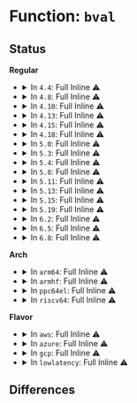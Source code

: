 # Function: <code>bval</code>

## Status
<b>Regular</b>
<ul>
<li>
<details>
<summary>In <code>4.4</code>: Full Inline ⚠️</summary>

**Collision:** Unique Static

**Inline:** Full

**Transformation:** False

**Instances:**

```
In lib/btree.c (ffffffff8140356e)
Location: lib/btree.c:153
Inline: True
Inline callers:
  - lib/btree.c:btree_last
  - lib/btree.c:btree_last
  - lib/btree.c:btree_lookup
  - lib/btree.c:btree_lookup
  - lib/btree.c:btree_update
  - lib/btree.c:__btree_for_each
  - lib/btree.c:btree_get_prev
  - lib/btree.c:btree_get_prev
  - lib/btree.c:btree_remove_level
  - lib/btree.c:btree_remove_level
  - lib/btree.c:btree_remove_level
  - lib/btree.c:btree_remove_level
  - lib/btree.c:btree_remove_level
  - lib/btree.c:btree_remove_level
  - lib/btree.c:btree_remove_level
  - lib/btree.c:btree_remove_level
  - lib/btree.c:btree_remove_level
  - lib/btree.c:btree_remove_level
  - lib/btree.c:merge
  - lib/btree.c:btree_insert_level
  - lib/btree.c:btree_insert_level
  - lib/btree.c:btree_insert_level
  - lib/btree.c:btree_insert_level
  - lib/btree.c:btree_insert_level
  - lib/btree.c:btree_insert_level
```
</details>
</li>
<li>
<details>
<summary>In <code>4.8</code>: Full Inline ⚠️</summary>

**Collision:** Unique Static

**Inline:** Full

**Transformation:** False

**Instances:**

```
In lib/btree.c (ffffffff8144b4f7)
Location: lib/btree.c:153
Inline: True
Inline callers:
  - lib/btree.c:__btree_for_each
  - lib/btree.c:btree_remove_level
  - lib/btree.c:btree_remove_level
  - lib/btree.c:btree_remove_level
  - lib/btree.c:btree_remove_level
  - lib/btree.c:btree_remove_level
  - lib/btree.c:btree_remove_level
  - lib/btree.c:btree_remove_level
  - lib/btree.c:btree_remove_level
  - lib/btree.c:btree_remove_level
  - lib/btree.c:btree_remove_level
  - lib/btree.c:merge
  - lib/btree.c:btree_insert_level
  - lib/btree.c:btree_insert_level
  - lib/btree.c:btree_insert_level
  - lib/btree.c:btree_insert_level
  - lib/btree.c:btree_insert_level
  - lib/btree.c:btree_insert_level
  - lib/btree.c:btree_get_prev
  - lib/btree.c:btree_get_prev
  - lib/btree.c:btree_update
  - lib/btree.c:btree_lookup
  - lib/btree.c:btree_lookup
  - lib/btree.c:btree_last
  - lib/btree.c:btree_last
```
</details>
</li>
<li>
<details>
<summary>In <code>4.10</code>: Full Inline ⚠️</summary>

**Collision:** Unique Static

**Inline:** Full

**Transformation:** False

**Instances:**

```
In lib/btree.c (ffffffff81469eb7)
Location: lib/btree.c:153
Inline: True
Inline callers:
  - lib/btree.c:__btree_for_each
  - lib/btree.c:btree_remove_level
  - lib/btree.c:btree_remove_level
  - lib/btree.c:btree_remove_level
  - lib/btree.c:btree_remove_level
  - lib/btree.c:btree_remove_level
  - lib/btree.c:btree_remove_level
  - lib/btree.c:btree_remove_level
  - lib/btree.c:btree_remove_level
  - lib/btree.c:btree_remove_level
  - lib/btree.c:btree_remove_level
  - lib/btree.c:merge
  - lib/btree.c:btree_insert_level
  - lib/btree.c:btree_insert_level
  - lib/btree.c:btree_insert_level
  - lib/btree.c:btree_insert_level
  - lib/btree.c:btree_insert_level
  - lib/btree.c:btree_insert_level
  - lib/btree.c:btree_get_prev
  - lib/btree.c:btree_get_prev
  - lib/btree.c:btree_update
  - lib/btree.c:btree_lookup
  - lib/btree.c:btree_lookup
  - lib/btree.c:btree_last
  - lib/btree.c:btree_last
```
</details>
</li>
<li>
<details>
<summary>In <code>4.13</code>: Full Inline ⚠️</summary>

**Collision:** Unique Static

**Inline:** Full

**Transformation:** False

**Instances:**

```
In lib/btree.c (ffffffff8146f58b)
Location: lib/btree.c:153
Inline: True
Inline callers:
  - lib/btree.c:__btree_for_each
  - lib/btree.c:btree_remove_level
  - lib/btree.c:btree_remove_level
  - lib/btree.c:btree_remove_level
  - lib/btree.c:btree_remove_level
  - lib/btree.c:btree_remove_level
  - lib/btree.c:btree_remove_level
  - lib/btree.c:btree_remove_level
  - lib/btree.c:btree_remove_level
  - lib/btree.c:btree_remove_level
  - lib/btree.c:btree_remove_level
  - lib/btree.c:merge
  - lib/btree.c:btree_insert_level
  - lib/btree.c:btree_insert_level
  - lib/btree.c:btree_insert_level
  - lib/btree.c:btree_insert_level
  - lib/btree.c:btree_insert_level
  - lib/btree.c:btree_insert_level
  - lib/btree.c:btree_get_prev
  - lib/btree.c:btree_get_prev
  - lib/btree.c:btree_get_prev
  - lib/btree.c:btree_update
  - lib/btree.c:btree_lookup
  - lib/btree.c:btree_lookup
  - lib/btree.c:btree_last
  - lib/btree.c:btree_last
```
</details>
</li>
<li>
<details>
<summary>In <code>4.15</code>: Full Inline ⚠️</summary>

**Collision:** Unique Static

**Inline:** Full

**Transformation:** False

**Instances:**

```
In lib/btree.c (ffffffff8149bc9b)
Location: lib/btree.c:153
Inline: True
Inline callers:
  - lib/btree.c:__btree_for_each
  - lib/btree.c:btree_remove_level
  - lib/btree.c:btree_remove_level
  - lib/btree.c:btree_remove_level
  - lib/btree.c:btree_remove_level
  - lib/btree.c:btree_remove_level
  - lib/btree.c:btree_remove_level
  - lib/btree.c:btree_remove_level
  - lib/btree.c:btree_remove_level
  - lib/btree.c:btree_remove_level
  - lib/btree.c:btree_remove_level
  - lib/btree.c:merge
  - lib/btree.c:btree_insert_level
  - lib/btree.c:btree_insert_level
  - lib/btree.c:btree_insert_level
  - lib/btree.c:btree_insert_level
  - lib/btree.c:btree_insert_level
  - lib/btree.c:btree_insert_level
  - lib/btree.c:btree_get_prev
  - lib/btree.c:btree_get_prev
  - lib/btree.c:btree_get_prev
  - lib/btree.c:btree_update
  - lib/btree.c:btree_lookup
  - lib/btree.c:btree_lookup
  - lib/btree.c:btree_last
  - lib/btree.c:btree_last
```
</details>
</li>
<li>
<details>
<summary>In <code>4.18</code>: Full Inline ⚠️</summary>

**Collision:** Unique Static

**Inline:** Full

**Transformation:** False

**Instances:**

```
In lib/btree.c (ffffffff814d120e)
Location: lib/btree.c:155
Inline: True
Inline callers:
  - lib/btree.c:__btree_for_each
  - lib/btree.c:btree_remove_level
  - lib/btree.c:btree_remove_level
  - lib/btree.c:btree_remove_level
  - lib/btree.c:btree_remove_level
  - lib/btree.c:btree_remove_level
  - lib/btree.c:btree_remove_level
  - lib/btree.c:btree_remove_level
  - lib/btree.c:btree_remove_level
  - lib/btree.c:btree_remove_level
  - lib/btree.c:btree_remove_level
  - lib/btree.c:btree_remove_level
  - lib/btree.c:merge
  - lib/btree.c:btree_insert_level
  - lib/btree.c:btree_insert_level
  - lib/btree.c:btree_insert_level
  - lib/btree.c:btree_insert_level
  - lib/btree.c:btree_insert_level
  - lib/btree.c:btree_insert_level
  - lib/btree.c:btree_get_prev
  - lib/btree.c:btree_get_prev
  - lib/btree.c:btree_get_prev
  - lib/btree.c:btree_update
  - lib/btree.c:btree_lookup
  - lib/btree.c:btree_lookup
  - lib/btree.c:btree_last
  - lib/btree.c:btree_last
```
</details>
</li>
<li>
<details>
<summary>In <code>5.0</code>: Full Inline ⚠️</summary>

**Collision:** Unique Static

**Inline:** Full

**Transformation:** False

**Instances:**

```
In lib/btree.c (ffffffff814e5b3e)
Location: lib/btree.c:155
Inline: True
Inline callers:
  - lib/btree.c:__btree_for_each
  - lib/btree.c:btree_remove_level
  - lib/btree.c:btree_remove_level
  - lib/btree.c:btree_remove_level
  - lib/btree.c:btree_remove_level
  - lib/btree.c:btree_remove_level
  - lib/btree.c:btree_remove_level
  - lib/btree.c:btree_remove_level
  - lib/btree.c:btree_remove_level
  - lib/btree.c:btree_remove_level
  - lib/btree.c:btree_remove_level
  - lib/btree.c:btree_remove_level
  - lib/btree.c:merge
  - lib/btree.c:btree_insert_level
  - lib/btree.c:btree_insert_level
  - lib/btree.c:btree_insert_level
  - lib/btree.c:btree_insert_level
  - lib/btree.c:btree_insert_level
  - lib/btree.c:btree_insert_level
  - lib/btree.c:btree_get_prev
  - lib/btree.c:btree_get_prev
  - lib/btree.c:btree_get_prev
  - lib/btree.c:btree_update
  - lib/btree.c:btree_lookup
  - lib/btree.c:btree_lookup
  - lib/btree.c:btree_last
  - lib/btree.c:btree_last
```
</details>
</li>
<li>
<details>
<summary>In <code>5.3</code>: Full Inline ⚠️</summary>

**Collision:** Unique Static

**Inline:** Full

**Transformation:** False

**Instances:**

```
In lib/btree.c (ffffffff815124ce)
Location: lib/btree.c:153
Inline: True
Inline callers:
  - lib/btree.c:__btree_for_each
  - lib/btree.c:btree_remove_level
  - lib/btree.c:btree_remove_level
  - lib/btree.c:btree_remove_level
  - lib/btree.c:btree_remove_level
  - lib/btree.c:btree_remove_level
  - lib/btree.c:btree_remove_level
  - lib/btree.c:btree_remove_level
  - lib/btree.c:btree_remove_level
  - lib/btree.c:btree_remove_level
  - lib/btree.c:btree_remove_level
  - lib/btree.c:merge
  - lib/btree.c:btree_insert_level
  - lib/btree.c:btree_insert_level
  - lib/btree.c:btree_insert_level
  - lib/btree.c:btree_insert_level
  - lib/btree.c:btree_insert_level
  - lib/btree.c:btree_insert_level
  - lib/btree.c:btree_get_prev
  - lib/btree.c:btree_get_prev
  - lib/btree.c:btree_get_prev
  - lib/btree.c:btree_update
  - lib/btree.c:btree_lookup
  - lib/btree.c:btree_lookup
  - lib/btree.c:btree_last
  - lib/btree.c:btree_last
```
</details>
</li>
<li>
<details>
<summary>In <code>5.4</code>: Full Inline ⚠️</summary>

**Collision:** Unique Static

**Inline:** Full

**Transformation:** False

**Instances:**

```
In lib/btree.c (ffffffff81532f0e)
Location: lib/btree.c:153
Inline: True
Inline callers:
  - lib/btree.c:__btree_for_each
  - lib/btree.c:btree_remove_level
  - lib/btree.c:btree_remove_level
  - lib/btree.c:btree_remove_level
  - lib/btree.c:btree_remove_level
  - lib/btree.c:btree_remove_level
  - lib/btree.c:btree_remove_level
  - lib/btree.c:btree_remove_level
  - lib/btree.c:btree_remove_level
  - lib/btree.c:btree_remove_level
  - lib/btree.c:btree_remove_level
  - lib/btree.c:merge
  - lib/btree.c:btree_insert_level
  - lib/btree.c:btree_insert_level
  - lib/btree.c:btree_insert_level
  - lib/btree.c:btree_insert_level
  - lib/btree.c:btree_insert_level
  - lib/btree.c:btree_insert_level
  - lib/btree.c:btree_get_prev
  - lib/btree.c:btree_get_prev
  - lib/btree.c:btree_get_prev
  - lib/btree.c:btree_update
  - lib/btree.c:btree_lookup
  - lib/btree.c:btree_lookup
  - lib/btree.c:btree_last
  - lib/btree.c:btree_last
```
</details>
</li>
<li>
<details>
<summary>In <code>5.8</code>: Full Inline ⚠️</summary>

**Collision:** Unique Static

**Inline:** Full

**Transformation:** False

**Instances:**

```
In lib/btree.c (ffffffff81596d7e)
Location: lib/btree.c:153
Inline: True
Inline callers:
  - lib/btree.c:__btree_for_each
  - lib/btree.c:btree_remove_level
  - lib/btree.c:btree_remove_level
  - lib/btree.c:btree_remove_level
  - lib/btree.c:btree_remove_level
  - lib/btree.c:btree_remove_level
  - lib/btree.c:rebalance
  - lib/btree.c:rebalance
  - lib/btree.c:rebalance
  - lib/btree.c:rebalance
  - lib/btree.c:rebalance
  - lib/btree.c:rebalance
  - lib/btree.c:merge
  - lib/btree.c:btree_insert_level
  - lib/btree.c:btree_insert_level
  - lib/btree.c:btree_insert_level
  - lib/btree.c:btree_insert_level
  - lib/btree.c:btree_insert_level
  - lib/btree.c:btree_insert_level
  - lib/btree.c:btree_get_prev
  - lib/btree.c:btree_get_prev
  - lib/btree.c:btree_get_prev
  - lib/btree.c:btree_update
  - lib/btree.c:btree_lookup
  - lib/btree.c:btree_lookup
  - lib/btree.c:btree_last
  - lib/btree.c:btree_last
```
</details>
</li>
<li>
<details>
<summary>In <code>5.11</code>: Full Inline ⚠️</summary>

**Collision:** Unique Static

**Inline:** Full

**Transformation:** False

**Instances:**

```
In lib/btree.c (ffffffff815b279e)
Location: lib/btree.c:153
Inline: True
Inline callers:
  - lib/btree.c:__btree_for_each
  - lib/btree.c:btree_remove_level
  - lib/btree.c:btree_remove_level
  - lib/btree.c:btree_remove_level
  - lib/btree.c:btree_remove_level
  - lib/btree.c:btree_remove_level
  - lib/btree.c:rebalance
  - lib/btree.c:rebalance
  - lib/btree.c:rebalance
  - lib/btree.c:rebalance
  - lib/btree.c:rebalance
  - lib/btree.c:rebalance
  - lib/btree.c:merge
  - lib/btree.c:btree_insert_level
  - lib/btree.c:btree_insert_level
  - lib/btree.c:btree_insert_level
  - lib/btree.c:btree_insert_level
  - lib/btree.c:btree_insert_level
  - lib/btree.c:btree_insert_level
  - lib/btree.c:btree_get_prev
  - lib/btree.c:btree_get_prev
  - lib/btree.c:btree_get_prev
  - lib/btree.c:btree_update
  - lib/btree.c:btree_lookup
  - lib/btree.c:btree_lookup
  - lib/btree.c:btree_last
  - lib/btree.c:btree_last
```
</details>
</li>
<li>
<details>
<summary>In <code>5.13</code>: Full Inline ⚠️</summary>

**Collision:** Unique Static

**Inline:** Full

**Transformation:** False

**Instances:**

```
In lib/btree.c (ffffffff815bd61e)
Location: lib/btree.c:153
Inline: True
Inline callers:
  - lib/btree.c:__btree_for_each
  - lib/btree.c:btree_remove_level
  - lib/btree.c:btree_remove_level
  - lib/btree.c:btree_remove_level
  - lib/btree.c:btree_remove_level
  - lib/btree.c:btree_remove_level
  - lib/btree.c:rebalance
  - lib/btree.c:rebalance
  - lib/btree.c:rebalance
  - lib/btree.c:rebalance
  - lib/btree.c:rebalance
  - lib/btree.c:rebalance
  - lib/btree.c:merge
  - lib/btree.c:btree_insert_level
  - lib/btree.c:btree_insert_level
  - lib/btree.c:btree_insert_level
  - lib/btree.c:btree_insert_level
  - lib/btree.c:btree_insert_level
  - lib/btree.c:btree_insert_level
  - lib/btree.c:btree_get_prev
  - lib/btree.c:btree_get_prev
  - lib/btree.c:btree_get_prev
  - lib/btree.c:btree_update
  - lib/btree.c:btree_lookup
  - lib/btree.c:btree_lookup
  - lib/btree.c:btree_last
  - lib/btree.c:btree_last
```
</details>
</li>
<li>
<details>
<summary>In <code>5.15</code>: Full Inline ⚠️</summary>

**Collision:** Unique Static

**Inline:** Full

**Transformation:** False

**Instances:**

```
In lib/btree.c (ffffffff816249be)
Location: lib/btree.c:153
Inline: True
Inline callers:
  - lib/btree.c:__btree_for_each
  - lib/btree.c:btree_remove_level
  - lib/btree.c:btree_remove_level
  - lib/btree.c:btree_remove_level
  - lib/btree.c:btree_remove_level
  - lib/btree.c:btree_remove_level
  - lib/btree.c:rebalance
  - lib/btree.c:rebalance
  - lib/btree.c:rebalance
  - lib/btree.c:rebalance
  - lib/btree.c:rebalance
  - lib/btree.c:rebalance
  - lib/btree.c:merge
  - lib/btree.c:btree_insert_level
  - lib/btree.c:btree_insert_level
  - lib/btree.c:btree_insert_level
  - lib/btree.c:btree_insert_level
  - lib/btree.c:btree_insert_level
  - lib/btree.c:btree_insert_level
  - lib/btree.c:btree_get_prev
  - lib/btree.c:btree_get_prev
  - lib/btree.c:btree_get_prev
  - lib/btree.c:btree_update
  - lib/btree.c:btree_lookup
  - lib/btree.c:btree_lookup
  - lib/btree.c:btree_last
  - lib/btree.c:btree_last
```
</details>
</li>
<li>
<details>
<summary>In <code>5.19</code>: Full Inline ⚠️</summary>

**Collision:** Unique Static

**Inline:** Full

**Transformation:** False

**Instances:**

```
In lib/btree.c (ffffffff816f512f)
Location: lib/btree.c:153
Inline: True
Inline callers:
  - lib/btree.c:__btree_for_each
  - lib/btree.c:btree_remove_level
  - lib/btree.c:btree_remove_level
  - lib/btree.c:btree_remove_level
  - lib/btree.c:btree_remove_level
  - lib/btree.c:btree_remove_level
  - lib/btree.c:rebalance
  - lib/btree.c:rebalance
  - lib/btree.c:rebalance
  - lib/btree.c:rebalance
  - lib/btree.c:rebalance
  - lib/btree.c:rebalance
  - lib/btree.c:merge
  - lib/btree.c:btree_insert_level
  - lib/btree.c:btree_insert_level
  - lib/btree.c:btree_insert_level
  - lib/btree.c:btree_insert_level
  - lib/btree.c:btree_insert_level
  - lib/btree.c:btree_insert_level
  - lib/btree.c:btree_get_prev
  - lib/btree.c:btree_get_prev
  - lib/btree.c:btree_get_prev
  - lib/btree.c:btree_update
  - lib/btree.c:btree_lookup
  - lib/btree.c:btree_lookup
  - lib/btree.c:btree_last
  - lib/btree.c:btree_last
```
</details>
</li>
<li>
<details>
<summary>In <code>6.2</code>: Full Inline ⚠️</summary>

**Collision:** Unique Static

**Inline:** Full

**Transformation:** False

**Instances:**

```
In lib/btree.c (ffffffff817e742f)
Location: lib/btree.c:153
Inline: True
Inline callers:
  - lib/btree.c:__btree_for_each
  - lib/btree.c:btree_remove_level
  - lib/btree.c:btree_remove_level
  - lib/btree.c:btree_remove_level
  - lib/btree.c:btree_remove_level
  - lib/btree.c:btree_remove_level
  - lib/btree.c:rebalance
  - lib/btree.c:rebalance
  - lib/btree.c:rebalance
  - lib/btree.c:rebalance
  - lib/btree.c:rebalance
  - lib/btree.c:rebalance
  - lib/btree.c:merge
  - lib/btree.c:btree_insert_level
  - lib/btree.c:btree_insert_level
  - lib/btree.c:btree_insert_level
  - lib/btree.c:btree_insert_level
  - lib/btree.c:btree_insert_level
  - lib/btree.c:btree_insert_level
  - lib/btree.c:btree_get_prev
  - lib/btree.c:btree_get_prev
  - lib/btree.c:btree_get_prev
  - lib/btree.c:btree_lookup
  - lib/btree.c:btree_last
  - lib/btree.c:btree_last
```
</details>
</li>
<li>
<details>
<summary>In <code>6.5</code>: Full Inline ⚠️</summary>

**Collision:** Unique Static

**Inline:** Full

**Transformation:** False

**Instances:**

```
In lib/btree.c (ffffffff8182744f)
Location: lib/btree.c:153
Inline: True
Inline callers:
  - lib/btree.c:__btree_for_each
  - lib/btree.c:btree_remove_level
  - lib/btree.c:btree_remove_level
  - lib/btree.c:btree_remove_level
  - lib/btree.c:btree_remove_level
  - lib/btree.c:btree_remove_level
  - lib/btree.c:rebalance
  - lib/btree.c:rebalance
  - lib/btree.c:rebalance
  - lib/btree.c:rebalance
  - lib/btree.c:rebalance
  - lib/btree.c:rebalance
  - lib/btree.c:merge
  - lib/btree.c:btree_insert_level
  - lib/btree.c:btree_insert_level
  - lib/btree.c:btree_insert_level
  - lib/btree.c:btree_insert_level
  - lib/btree.c:btree_insert_level
  - lib/btree.c:btree_insert_level
  - lib/btree.c:btree_get_prev
  - lib/btree.c:btree_get_prev
  - lib/btree.c:btree_get_prev
  - lib/btree.c:btree_lookup
  - lib/btree.c:btree_last
  - lib/btree.c:btree_last
```
</details>
</li>
<li>
<details>
<summary>In <code>6.8</code>: Full Inline ⚠️</summary>

**Collision:** Unique Static

**Inline:** Full

**Transformation:** False

**Instances:**

```
In lib/btree.c (ffffffff81878e5f)
Location: lib/btree.c:153
Inline: True
Inline callers:
  - lib/btree.c:__btree_for_each
  - lib/btree.c:btree_remove_level
  - lib/btree.c:btree_remove_level
  - lib/btree.c:btree_remove_level
  - lib/btree.c:btree_remove_level
  - lib/btree.c:btree_remove_level
  - lib/btree.c:rebalance
  - lib/btree.c:rebalance
  - lib/btree.c:rebalance
  - lib/btree.c:rebalance
  - lib/btree.c:rebalance
  - lib/btree.c:rebalance
  - lib/btree.c:merge
  - lib/btree.c:btree_insert_level
  - lib/btree.c:btree_insert_level
  - lib/btree.c:btree_insert_level
  - lib/btree.c:btree_insert_level
  - lib/btree.c:btree_insert_level
  - lib/btree.c:btree_insert_level
  - lib/btree.c:btree_get_prev
  - lib/btree.c:btree_get_prev
  - lib/btree.c:btree_get_prev
  - lib/btree.c:btree_lookup
  - lib/btree.c:btree_last
  - lib/btree.c:btree_last
```
</details>
</li>
</ul>
<b>Arch</b>
<ul>
<li>
<details>
<summary>In <code>arm64</code>: Full Inline ⚠️</summary>

**Collision:** Unique Static

**Inline:** Full

**Transformation:** False

**Instances:**

```
In lib/btree.c (ffff80001063f6a8)
Location: lib/btree.c:153
Inline: True
Inline callers:
  - lib/btree.c:__btree_for_each
  - lib/btree.c:btree_remove_level
  - lib/btree.c:btree_remove_level
  - lib/btree.c:btree_remove_level
  - lib/btree.c:btree_remove_level
  - lib/btree.c:btree_remove_level
  - lib/btree.c:btree_remove_level
  - lib/btree.c:btree_remove_level
  - lib/btree.c:btree_remove_level
  - lib/btree.c:btree_remove_level
  - lib/btree.c:btree_remove_level
  - lib/btree.c:merge
  - lib/btree.c:btree_insert_level
  - lib/btree.c:btree_insert_level
  - lib/btree.c:btree_insert_level
  - lib/btree.c:btree_insert_level
  - lib/btree.c:btree_insert_level
  - lib/btree.c:btree_insert_level
  - lib/btree.c:btree_get_prev
  - lib/btree.c:btree_get_prev
  - lib/btree.c:btree_get_prev
  - lib/btree.c:btree_update
  - lib/btree.c:btree_lookup
  - lib/btree.c:btree_lookup
  - lib/btree.c:btree_last
  - lib/btree.c:btree_last
```
</details>
</li>
<li>
<details>
<summary>In <code>armhf</code>: Full Inline ⚠️</summary>

**Collision:** Unique Static

**Inline:** Full

**Transformation:** False

**Instances:**

```
In lib/btree.c (c07e4f60)
Location: lib/btree.c:153
Inline: True
Inline callers:
  - lib/btree.c:__btree_for_each
  - lib/btree.c:btree_remove_level
  - lib/btree.c:btree_remove_level
  - lib/btree.c:btree_remove_level
  - lib/btree.c:btree_remove_level
  - lib/btree.c:btree_remove_level
  - lib/btree.c:btree_remove_level
  - lib/btree.c:btree_remove_level
  - lib/btree.c:btree_remove_level
  - lib/btree.c:btree_remove_level
  - lib/btree.c:btree_remove_level
  - lib/btree.c:merge
  - lib/btree.c:btree_insert_level
  - lib/btree.c:btree_insert_level
  - lib/btree.c:btree_insert_level
  - lib/btree.c:btree_insert_level
  - lib/btree.c:btree_insert_level
  - lib/btree.c:btree_insert_level
  - lib/btree.c:find_level
  - lib/btree.c:find_level
  - lib/btree.c:btree_get_prev
  - lib/btree.c:btree_get_prev
  - lib/btree.c:btree_get_prev
  - lib/btree.c:btree_update
  - lib/btree.c:btree_lookup
  - lib/btree.c:btree_lookup
  - lib/btree.c:btree_last
  - lib/btree.c:btree_last
```
</details>
</li>
<li>
<details>
<summary>In <code>ppc64el</code>: Full Inline ⚠️</summary>

**Collision:** Unique Static

**Inline:** Full

**Transformation:** False

**Instances:**

```
In lib/btree.c (c0000000007e9354)
Location: lib/btree.c:153
Inline: True
Inline callers:
  - lib/btree.c:__btree_for_each
  - lib/btree.c:btree_remove_level
  - lib/btree.c:btree_remove_level
  - lib/btree.c:btree_remove_level
  - lib/btree.c:btree_remove_level
  - lib/btree.c:btree_remove_level
  - lib/btree.c:btree_remove_level
  - lib/btree.c:btree_remove_level
  - lib/btree.c:btree_remove_level
  - lib/btree.c:btree_remove_level
  - lib/btree.c:btree_remove_level
  - lib/btree.c:merge
  - lib/btree.c:btree_insert_level
  - lib/btree.c:btree_insert_level
  - lib/btree.c:btree_insert_level
  - lib/btree.c:btree_insert_level
  - lib/btree.c:btree_insert_level
  - lib/btree.c:btree_insert_level
  - lib/btree.c:btree_get_prev
  - lib/btree.c:btree_get_prev
  - lib/btree.c:btree_get_prev
  - lib/btree.c:btree_update
  - lib/btree.c:btree_lookup
  - lib/btree.c:btree_lookup
  - lib/btree.c:btree_last
  - lib/btree.c:btree_last
```
</details>
</li>
<li>
<details>
<summary>In <code>riscv64</code>: Full Inline ⚠️</summary>

**Collision:** Unique Static

**Inline:** Full

**Transformation:** False

**Instances:**

```
In lib/btree.c (ffffffe00046c40c)
Location: lib/btree.c:153
Inline: True
Inline callers:
  - lib/btree.c:__btree_for_each
  - lib/btree.c:btree_remove_level
  - lib/btree.c:btree_remove_level
  - lib/btree.c:btree_remove_level
  - lib/btree.c:btree_remove_level
  - lib/btree.c:btree_remove_level
  - lib/btree.c:btree_remove_level
  - lib/btree.c:btree_remove_level
  - lib/btree.c:btree_remove_level
  - lib/btree.c:btree_remove_level
  - lib/btree.c:btree_remove_level
  - lib/btree.c:merge
  - lib/btree.c:btree_insert_level
  - lib/btree.c:btree_insert_level
  - lib/btree.c:btree_insert_level
  - lib/btree.c:btree_insert_level
  - lib/btree.c:btree_insert_level
  - lib/btree.c:btree_insert_level
  - lib/btree.c:btree_get_prev
  - lib/btree.c:btree_get_prev
  - lib/btree.c:btree_get_prev
  - lib/btree.c:btree_update
  - lib/btree.c:btree_lookup
  - lib/btree.c:btree_lookup
  - lib/btree.c:btree_last
  - lib/btree.c:btree_last
```
</details>
</li>
</ul>
<b>Flavor</b>
<ul>
<li>
<details>
<summary>In <code>aws</code>: Full Inline ⚠️</summary>

**Collision:** Unique Static

**Inline:** Full

**Transformation:** False

**Instances:**

```
In lib/btree.c (ffffffff8152b4ee)
Location: lib/btree.c:153
Inline: True
Inline callers:
  - lib/btree.c:__btree_for_each
  - lib/btree.c:btree_remove_level
  - lib/btree.c:btree_remove_level
  - lib/btree.c:btree_remove_level
  - lib/btree.c:btree_remove_level
  - lib/btree.c:btree_remove_level
  - lib/btree.c:btree_remove_level
  - lib/btree.c:btree_remove_level
  - lib/btree.c:btree_remove_level
  - lib/btree.c:btree_remove_level
  - lib/btree.c:btree_remove_level
  - lib/btree.c:merge
  - lib/btree.c:btree_insert_level
  - lib/btree.c:btree_insert_level
  - lib/btree.c:btree_insert_level
  - lib/btree.c:btree_insert_level
  - lib/btree.c:btree_insert_level
  - lib/btree.c:btree_insert_level
  - lib/btree.c:btree_get_prev
  - lib/btree.c:btree_get_prev
  - lib/btree.c:btree_get_prev
  - lib/btree.c:btree_update
  - lib/btree.c:btree_lookup
  - lib/btree.c:btree_lookup
  - lib/btree.c:btree_last
  - lib/btree.c:btree_last
```
</details>
</li>
<li>
<details>
<summary>In <code>azure</code>: Full Inline ⚠️</summary>

**Collision:** Unique Static

**Inline:** Full

**Transformation:** False

**Instances:**

```
In lib/btree.c (ffffffff8151b7ce)
Location: lib/btree.c:153
Inline: True
Inline callers:
  - lib/btree.c:__btree_for_each
  - lib/btree.c:btree_remove_level
  - lib/btree.c:btree_remove_level
  - lib/btree.c:btree_remove_level
  - lib/btree.c:btree_remove_level
  - lib/btree.c:btree_remove_level
  - lib/btree.c:btree_remove_level
  - lib/btree.c:btree_remove_level
  - lib/btree.c:btree_remove_level
  - lib/btree.c:btree_remove_level
  - lib/btree.c:btree_remove_level
  - lib/btree.c:merge
  - lib/btree.c:btree_insert_level
  - lib/btree.c:btree_insert_level
  - lib/btree.c:btree_insert_level
  - lib/btree.c:btree_insert_level
  - lib/btree.c:btree_insert_level
  - lib/btree.c:btree_insert_level
  - lib/btree.c:btree_get_prev
  - lib/btree.c:btree_get_prev
  - lib/btree.c:btree_get_prev
  - lib/btree.c:btree_update
  - lib/btree.c:btree_lookup
  - lib/btree.c:btree_lookup
  - lib/btree.c:btree_last
  - lib/btree.c:btree_last
```
</details>
</li>
<li>
<details>
<summary>In <code>gcp</code>: Full Inline ⚠️</summary>

**Collision:** Unique Static

**Inline:** Full

**Transformation:** False

**Instances:**

```
In lib/btree.c (ffffffff8152757e)
Location: lib/btree.c:153
Inline: True
Inline callers:
  - lib/btree.c:__btree_for_each
  - lib/btree.c:btree_remove_level
  - lib/btree.c:btree_remove_level
  - lib/btree.c:btree_remove_level
  - lib/btree.c:btree_remove_level
  - lib/btree.c:btree_remove_level
  - lib/btree.c:btree_remove_level
  - lib/btree.c:btree_remove_level
  - lib/btree.c:btree_remove_level
  - lib/btree.c:btree_remove_level
  - lib/btree.c:btree_remove_level
  - lib/btree.c:merge
  - lib/btree.c:btree_insert_level
  - lib/btree.c:btree_insert_level
  - lib/btree.c:btree_insert_level
  - lib/btree.c:btree_insert_level
  - lib/btree.c:btree_insert_level
  - lib/btree.c:btree_insert_level
  - lib/btree.c:btree_get_prev
  - lib/btree.c:btree_get_prev
  - lib/btree.c:btree_get_prev
  - lib/btree.c:btree_update
  - lib/btree.c:btree_lookup
  - lib/btree.c:btree_lookup
  - lib/btree.c:btree_last
  - lib/btree.c:btree_last
```
</details>
</li>
<li>
<details>
<summary>In <code>lowlatency</code>: Full Inline ⚠️</summary>

**Collision:** Unique Static

**Inline:** Full

**Transformation:** False

**Instances:**

```
In lib/btree.c (ffffffff81540f5e)
Location: lib/btree.c:153
Inline: True
Inline callers:
  - lib/btree.c:__btree_for_each
  - lib/btree.c:btree_remove_level
  - lib/btree.c:btree_remove_level
  - lib/btree.c:btree_remove_level
  - lib/btree.c:btree_remove_level
  - lib/btree.c:btree_remove_level
  - lib/btree.c:btree_remove_level
  - lib/btree.c:btree_remove_level
  - lib/btree.c:btree_remove_level
  - lib/btree.c:btree_remove_level
  - lib/btree.c:btree_remove_level
  - lib/btree.c:merge
  - lib/btree.c:btree_insert_level
  - lib/btree.c:btree_insert_level
  - lib/btree.c:btree_insert_level
  - lib/btree.c:btree_insert_level
  - lib/btree.c:btree_insert_level
  - lib/btree.c:btree_insert_level
  - lib/btree.c:btree_get_prev
  - lib/btree.c:btree_get_prev
  - lib/btree.c:btree_get_prev
  - lib/btree.c:btree_update
  - lib/btree.c:btree_lookup
  - lib/btree.c:btree_lookup
  - lib/btree.c:btree_last
  - lib/btree.c:btree_last
```
</details>
</li>
</ul>

## Differences
